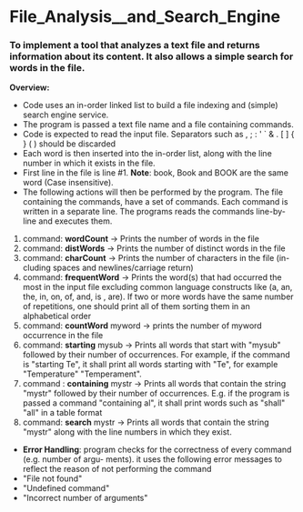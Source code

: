 # File_Analysis__and_Search_Engine
### To implement a tool that analyzes a text file and returns information about its content. It also allows a simple search for words in the file.
**Overview:**
- Code uses an in-order linked list to build a file indexing
and (simple) search engine service.
- The program is passed a text file name and a file containing commands.
- Code is expected to read the input file. Separators such as , ; : ' ` & . [ ] { }
( ) should be discarded
- Each word is then inserted into the in-order list, along with the line number
in which it exists in the file. 
- First line in the file is line #1. **Note**: book,
Book and BOOK are the same word (Case insensitive).
- The following actions will then be performed by the program. 
The file containing the commands, have a set of commands. Each command is written in
a separate line. The programs reads the commands line-by-line and executes
them.
1. command: **wordCount** -> Prints the number of words in the file
2. command: **distWords** -> Prints the number of distinct words in the file
3. command: **charCount** -> Prints the number of characters in the file (in-
cluding spaces and newlines/carriage return)
4. command: **frequentWord** -> Prints the word(s) that had occurred the most
in the input file excluding common language constructs like (a, an, the,
in, on, of, and, is , are). If two or more words have the same number of
repetitions, one should print all of them sorting them in an alphabetical
order
5. command: **countWord** myword -> prints the number of myword occurrence
in the file
6. command: **starting** mysub -> Prints all words that start with "mysub"
followed by their number of occurrences. For example, if the command
is "starting Te", it shall print all words starting with "Te", for example
"Temperature" "Temperament".
7. command : **containing** mystr -> Prints all words that contain the string
"mystr" followed by their number of occurrences. E.g. if the program is
passed a command "containing al", it shall print words such as "shall" "all"
in a table format
8. command: **search** mystr -> Prints all words that contain the string "mystr"
along with the line numbers in which they exist.
- **Error Handling**:
program checks for the correctness of every command (e.g. number of argu-
ments).
it uses the following error messages to reflect the reason of not performing
the command
- "File not found"
- "Undefined command"
- "Incorrect number of arguments"
